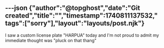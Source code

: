 ---json
{"author":"@topghost","date":"Git created","title":"","timestamp":1740811137532,"tags":["sorry"],"layout":"layouts/post.njk"}
---
I saw a custom license plate &#x22;HARPUA&#x22; today and I&#x27;m not proud to admit my immediate thought was &#x22;pluck on that thang&#x22;
